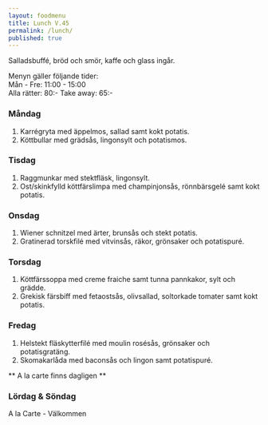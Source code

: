 ```yaml
---
layout: foodmenu
title: Lunch V.45
permalink: /lunch/
published: true
---
```

Salladsbuffé, bröd och smör, kaffe och glass ingår.

Menyn gäller följande tider:  
Mån - Fre: 11:00 - 15:00  
Alla rätter: 80:- Take away: 65:- 

### Måndag

1. Karrégryta med äppelmos, sallad samt kokt potatis.
2. Köttbullar med grädsås, lingonsylt och potatismos.

### Tisdag

1. Raggmunkar med stektfläsk, lingonsylt.
2. Ost/skinkfylld köttfärslimpa med champinjonsås, rönnbärsgelé samt kokt potatis.


### Onsdag

1. Wiener schnitzel med ärter, brunsås och stekt potatis.
2. Gratinerad torskfilé med vitvinsås, räkor, grönsaker och potatispuré.

### Torsdag
 
1. Köttfärssoppa med creme fraiche samt tunna pannkakor, sylt och grädde.
2. Grekisk färsbiff med fetaostsås, olivsallad, soltorkade tomater samt kokt potatis.
 
### Fredag
 
1. Helstekt fläskytterfilé med moulin rosésås, grönsaker och potatisgratäng.
2. Skomakarlåda med baconsås och lingon samt potatispuré.

** A la carte finns dagligen **  

### Lördag & Söndag
A la Carte - Välkommen

